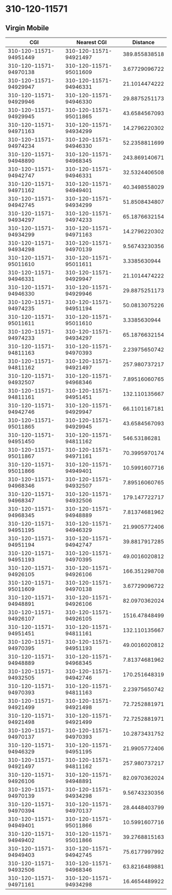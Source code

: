 # 310-120-11571
## Virgin Mobile


| CGI | Nearest CGI | Distance |
|-----|-------------|----------|
| 310-120-11571-94951449 | 310-120-11571-94921497 | 389.855838518 |
| 310-120-11571-94970138 | 310-120-11571-95011609 | 3.67729096722 |
| 310-120-11571-94929947 | 310-120-11571-94946331 | 21.1014474222 |
| 310-120-11571-94929946 | 310-120-11571-94946330 | 29.8875251173 |
| 310-120-11571-94929945 | 310-120-11571-95011865 | 43.6584567093 |
| 310-120-11571-94971163 | 310-120-11571-94934299 | 14.2796220302 |
| 310-120-11571-94974234 | 310-120-11571-94946330 | 52.2358811699 |
| 310-120-11571-94948890 | 310-120-11571-94968345 | 243.869140671 |
| 310-120-11571-94942747 | 310-120-11571-94946331 | 32.5324406508 |
| 310-120-11571-94971162 | 310-120-11571-94949401 | 40.3498558029 |
| 310-120-11571-94942745 | 310-120-11571-94934299 | 51.8508434807 |
| 310-120-11571-94934297 | 310-120-11571-94974233 | 65.1876632154 |
| 310-120-11571-94934299 | 310-120-11571-94971163 | 14.2796220302 |
| 310-120-11571-94934298 | 310-120-11571-94970139 | 9.56743230356 |
| 310-120-11571-95011610 | 310-120-11571-95011611 | 3.3385630944 |
| 310-120-11571-94946331 | 310-120-11571-94929947 | 21.1014474222 |
| 310-120-11571-94946330 | 310-120-11571-94929946 | 29.8875251173 |
| 310-120-11571-94974235 | 310-120-11571-94951194 | 50.0813075226 |
| 310-120-11571-95011611 | 310-120-11571-95011610 | 3.3385630944 |
| 310-120-11571-94974233 | 310-120-11571-94934297 | 65.1876632154 |
| 310-120-11571-94811163 | 310-120-11571-94970393 | 2.23975650742 |
| 310-120-11571-94811162 | 310-120-11571-94921497 | 257.980737217 |
| 310-120-11571-94932507 | 310-120-11571-94968346 | 7.89516060765 |
| 310-120-11571-94811161 | 310-120-11571-94951451 | 132.110135667 |
| 310-120-11571-94942746 | 310-120-11571-94929947 | 66.1101167181 |
| 310-120-11571-95011865 | 310-120-11571-94929945 | 43.6584567093 |
| 310-120-11571-94951450 | 310-120-11571-94811162 | 546.53186281 |
| 310-120-11571-95011867 | 310-120-11571-94971161 | 70.3995970174 |
| 310-120-11571-95011866 | 310-120-11571-94949401 | 10.5991607716 |
| 310-120-11571-94968346 | 310-120-11571-94932507 | 7.89516060765 |
| 310-120-11571-94968347 | 310-120-11571-94932506 | 179.147722717 |
| 310-120-11571-94968345 | 310-120-11571-94948889 | 7.81374681962 |
| 310-120-11571-94951195 | 310-120-11571-94946329 | 21.9905772406 |
| 310-120-11571-94951194 | 310-120-11571-94942747 | 39.8817917285 |
| 310-120-11571-94951193 | 310-120-11571-94970395 | 49.0016020812 |
| 310-120-11571-94926105 | 310-120-11571-94926106 | 166.351298708 |
| 310-120-11571-95011609 | 310-120-11571-94970138 | 3.67729096722 |
| 310-120-11571-94948891 | 310-120-11571-94926106 | 82.0970362024 |
| 310-120-11571-94926107 | 310-120-11571-94926105 | 1516.47848499 |
| 310-120-11571-94951451 | 310-120-11571-94811161 | 132.110135667 |
| 310-120-11571-94970395 | 310-120-11571-94951193 | 49.0016020812 |
| 310-120-11571-94948889 | 310-120-11571-94968345 | 7.81374681962 |
| 310-120-11571-94932505 | 310-120-11571-94942746 | 170.251648319 |
| 310-120-11571-94970393 | 310-120-11571-94811163 | 2.23975650742 |
| 310-120-11571-94921499 | 310-120-11571-94921498 | 72.7252881971 |
| 310-120-11571-94921498 | 310-120-11571-94921499 | 72.7252881971 |
| 310-120-11571-94970137 | 310-120-11571-94970393 | 10.2873431752 |
| 310-120-11571-94946329 | 310-120-11571-94951195 | 21.9905772406 |
| 310-120-11571-94921497 | 310-120-11571-94811162 | 257.980737217 |
| 310-120-11571-94926106 | 310-120-11571-94948891 | 82.0970362024 |
| 310-120-11571-94970139 | 310-120-11571-94934298 | 9.56743230356 |
| 310-120-11571-94970394 | 310-120-11571-94970137 | 28.4448403799 |
| 310-120-11571-94949401 | 310-120-11571-95011866 | 10.5991607716 |
| 310-120-11571-94949402 | 310-120-11571-95011866 | 39.2768815163 |
| 310-120-11571-94949403 | 310-120-11571-94942745 | 75.6177997992 |
| 310-120-11571-94932506 | 310-120-11571-94968346 | 63.8216489881 |
| 310-120-11571-94971161 | 310-120-11571-94934298 | 16.4654489922 |
